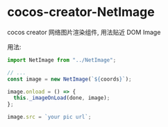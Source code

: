 # cocos-creator-NetImage

cocos creator 网络图片渲染组件, 用法贴近 DOM Image

用法:

```typescript
import NetImage from "../NetImage";

// ...
const image = new NetImage(`${coords}`);

image.onload = () => {
  this._imageOnLoad(done, image);
};

image.src = `your pic url`;
```
